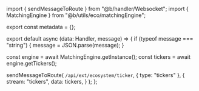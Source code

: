 import { sendMessageToRoute } from "@b/handler/Websocket";
import { MatchingEngine } from "@b/utils/eco/matchingEngine";

export const metadata = {};

export default async (data: Handler, message) => {
  if (typeof message === "string") {
    message = JSON.parse(message);
  }

  const engine = await MatchingEngine.getInstance();
  const tickers = await engine.getTickers();

  sendMessageToRoute(
    `/api/ext/ecosystem/ticker`,
    { type: "tickers" },
    {
      stream: "tickers",
      data: tickers,
    }
  );
};
